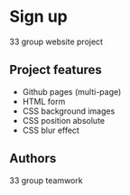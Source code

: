 # Sign up

33 group website project

## Project features

-   Github pages (multi-page)
-   HTML form
-   CSS background images
-   CSS position absolute
-   CSS blur effect

## Authors

33 group teamwork
